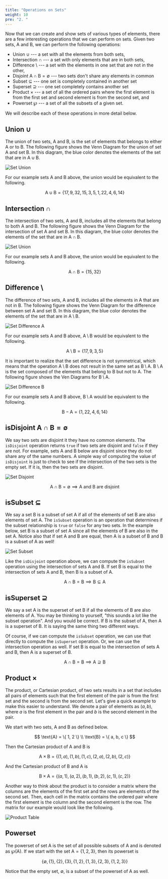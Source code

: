 ```yaml
---
title: "Operations on Sets"
weight: 10
pre: "2. "
---
```

Now that we can create and show sets of various types of elements, there are a few interesting operations that we can perform on sets. Given two sets, $\text{A}$ and $\text{B}$, we can perform the following operations:

* Union $\cup$ --- a set with all the elements from both sets,
* Intersection $\cap$ --- a set with only elements that are in both sets,
* Difference $\setminus$ --- a set with the elements in one set that are not in the other,
* Disjoint $\text{A} \cap \text{B} = \emptyset$ --- two sets don't share any elements in common
* Subset $\subseteq$ --- one set is completely contained in another set
* Superset $\supseteq$ --- one set completely contains another set
* Product $\times$ --- a set of all the ordered pairs where the first element is from the first set and second element is from the second set, and
* Powerset $\wp$ --- a set of all the subsets of a given set.

We will describe each of these operations in more detail below.

## Union $\cup$

The union of two sets, $\text{A}$ and $\text{B}$, is the set of elements that belongs to either $\text{A}$ or to $\text{B}$. The following figure shows the Venn Diagram for the union of set $\text{A}$ and set $\text{B}$. In this diagram, the blue color denotes the elements of the set that are in $\text{A} \cup \text{B}$.

![Set Union](/images/10/10.2.union.png)

For our example sets $\text{A}$ and $\text{B}$ above, the union would be equivalent to the following.

$$
\text{A} \cup \text{B} = \{ 17, 9, 32, 15, 3, 5, 1, 22, 4, 6, 14 \}
$$

## Intersection $\cap$

The intersection of two sets, $\text{A}$ and $\text{B}$, includes all the elements that belong to both $\text{A}$ and $\text{B}$. The following figure shows the Venn Diagram for the intersection of set $\text{A}$ and set B. In this diagram, the blue color denotes the elements of the set that are in $\text{A} \cap \text{B}$.
 
![Set Union](/images/10/10.2.intersect.png) 

For our example sets $\text{A}$ and $\text{B}$ above, the union would be equivalent to the following.

$$
\text{A} \cap \text{B} = \{ 15, 32 \}
$$

## Difference $\setminus$

The difference of two sets, $\text{A}$ and $\text{B}$, includes all the elements in $\text{A}$ that are not in $\text{B}$. The following figure shows the Venn Diagram for the difference between set $\text{A}$ and set $\text{B}$. In this diagram, the blue color denotes the elements of the set that are in $\text{A} \setminus \text{B}$.

![Set Difference A](/images/10/10.2.adiffb.png) 
 
For our example sets $\text{A}$ and $\text{B}$ above, $\text{A} \setminus \text{B}$ would be equivalent to the following.

$$
\text{A} \setminus \text{B} = \{ 17, 9, 3, 5 \}
$$

It is important to realize that the set difference is not symmetrical, which means that the operation $\text{A} \setminus \text{B}$ does not result in the same set as $\text{B} \setminus \text{A}$. $\text{B} \setminus \text{A}$ is the set composed of the elements that belong to $\text{B}$ but not to $\text{A}$. The following figure shows the Ven Diagrams for $\text{B} \setminus \text{A}$.

![Set Difference B](/images/10/10.2.bdiffa.png) 
 
For our example sets $\text{A}$ and $\text{B}$ above, $\text{B} \setminus \text{A}$ would be equivalent to the following.

$$
\text{B} - \text{A} = \{ 1, 22, 4, 6, 14 \}
$$

## isDisjoint $\text{A} \cap \text{B} = \emptyset$

We say two sets are disjoint it they have no common elements. The `isDisjoint` operation returns `true` if two sets are disjoint and `false` if they are not. For example, sets $\text{A}$ and $\text{B}$ below are disjoint since they do not share any of the same numbers. A simple way of computing the value of `isDisjoint` is just to check to see if the intersection of the two sets is the empty set. If it is, then the two sets are disjoint.

![Set Disjoint](/images/10/10.2.disjoint.svg) 

$$
\text{A} \cap \text{B} = \emptyset \implies \text{A and B are disjoint}
$$

## isSubset $\subseteq$

We say a set $\text{B}$ is a subset of set $\text{A}$ if all of the elements of set $\text{B}$ are also elements of set A. The `isSubset` operation is an operation that determines if the subset relationship is `true` or `false` for any two sets. In the example below, set $\text{B}$ is a subset of set $\text{A}$ since all the elements of $\text{B}$ are also in the set A. Notice also that if set $\text{A}$ and $\text{B}$ are equal, then $\text{A}$ is a subset of $\text{B}$ and $\text{B}$ is a subset of $\text{A}$ as well!

![Set Subset](/images/10/10.2.subset.svg) 
 
Like the `isDisjoint` operation above, we can compute the `isSubset` operation using the intersection of sets $\text{A}$ and $\text{B}$. If set $\text{B}$ is equal to the intersection of sets $\text{A}$ and $\text{B}$, then $\text{B}$ is a subset of $\text{A}$.

$$
\text{A} \cap \text{B} = \text{B} \implies \text{B} \subseteq \text{A}
$$

## isSuperset $\supseteq$

We say a set $\text{A}$ is the superset of set $\text{B}$ if all the elements of $\text{B}$ are also elements of $\text{A}$. You may be thinking to yourself, "this sounds a lot like the subset operation". And you would be correct. If $\text{B}$ is the subset of $\text{A}$, then $\text{A}$ is a superset of $\text{B}$. It is saying the same thing two different ways. 

Of course, if we can compute the `isSubset` operation, we can use that directly to compute the `isSuperset` operation. Or, we can use the intersection operation as well. If set $\text{B}$ is equal to the intersection of sets $\text{A}$ and $\text{B}$, then $\text{A}$ is a superset of $\text{B}$.

$$
\text{A} \cap \text{B} = \text{B} \implies \text{A} \supseteq \text{B}
$$

## Product $\times$

The product, or Cartesian product, of two sets results in a set that includes all pairs of elements such that the first element of the pair is from the first set and the second is from the second set. Let's give a quick example to make this easier to understand. We denote a pair of elements as $(a,b)$, where $a$ is the first element in the pair and $b$ is the second element in the pair.

We start with two sets, $\text{A}$ and $\text{B}$ as defined below.

$$
\text{A} = \{ 1, 2 \} \\
\text{B} = \{ a, b, c \}
$$

Then the Cartesian product of $\text{A}$ and $\text{B}$ is 

$$
\text{A} \times \text{B} = \{ (1,a), (1,b), (1,c), (2,a), (2,b), (2,c) \}
$$

And the Cartesian product of $\text{B}$ and $\text{A}$ is

$$
\text{B} \times \text{A} = \{ (a,1), (a, 2), (b,1), (b,2), (c,1), (c,2) \}
$$

Another way to think about the product is to consider a matrix where the columns are the elements of the first set and the rows are elements of the second set. Then, each cell in the matrix contains the ordered pair where the first element is the column and the second element is the row. The matrix for our example would look like the following.

![Product Table](/images/10/10.2.product.svg)
 
## Powerset 

The powerset of set $\text{A}$ is the set of all possible subsets of $\text{A}$ and is denoted as $\wp(\text{A})$. If we start with the set $\text{A} = \{ 1, 2, 3 \}$, then its powerset is

$$
\{ \emptyset, \{1 \}, \{2 \}, \{3 \}, \{1, 2 \}, \{1, 3 \}, \{2, 3 \}, \{1, 2, 3 \} \}
$$

Notice that the empty set, $\emptyset$, is a subset of the powerset of $\text{A}$ as well.

